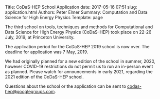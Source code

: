 Title: CoDaS-HEP School Application
date: 2017-05-16 07:51
slug: application.html
Authors: Peter Elmer
Summary: Computation and Data Science for High Energy Physics
Template: page

The third school on tools, techniques and methods for Computational and Data Science for High Energy Physics (CoDaS-HEP) took place on 22-26 July, 2019, at Princeton University.

The application period for the CoDaS-HEP 2019 school is now over. The deadline for application was 7 May, 2019. 

  We had originally planned for a new edition of the school in summer, 2020,
however COVID-19 restrictions do not permit us to run an in-person event as
planned. Please watch for announcements in early 2021, regarding the 2021 
edition of the CoDaS-HEP school.

Questions about the school or the application can be sent to [codas-hep@googlegroups.com](codas-hep@googlegroups.com).
